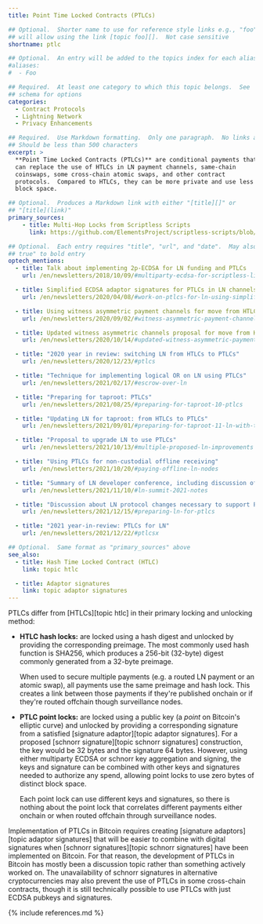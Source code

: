 ```yaml
---
title: Point Time Locked Contracts (PTLCs)

## Optional.  Shorter name to use for reference style links e.g., "foo"
## will allow using the link [topic foo][].  Not case sensitive
shortname: ptlc

## Optional.  An entry will be added to the topics index for each alias
#aliases:
#  - Foo

## Required.  At least one category to which this topic belongs.  See
## schema for options
categories:
  - Contract Protocols
  - Lightning Network
  - Privacy Enhancements

## Required.  Use Markdown formatting.  Only one paragraph.  No links allowed.
## Should be less than 500 characters
excerpt: >
  **Point Time Locked Contracts (PTLCs)** are conditional payments that
  can replace the use of HTLCs in LN payment channels, same-chain
  coinswaps, some cross-chain atomic swaps, and other contract
  protocols.  Compared to HTLCs, they can be more private and use less
  block space.

## Optional.  Produces a Markdown link with either "[title][]" or
## "[title](link)"
primary_sources:
    - title: Multi-Hop Locks from Scriptless Scripts
      link: https://github.com/ElementsProject/scriptless-scripts/blob/master/md/multi-hop-locks.md

## Optional.  Each entry requires "title", "url", and "date".  May also use "feature:
## true" to bold entry
optech_mentions:
  - title: Talk about implementing 2p-ECDSA for LN funding and PTLCs
    url: /en/newsletters/2018/10/09/#multiparty-ecdsa-for-scriptless-lightning-network-payment-channels

  - title: Simplified ECDSA adaptor signatures for PTLCs in LN channels
    url: /en/newsletters/2020/04/08/#work-on-ptlcs-for-ln-using-simplified-ecdsa-adaptor-signatures

  - title: Using witness asymmetric payment channels for move from HTLCs to PTLCs
    url: /en/newsletters/2020/09/02/#witness-asymmetric-payment-channels

  - title: Updated witness asymmetric channels proposal for move from HTLCs to PTLCs
    url: /en/newsletters/2020/10/14/#updated-witness-asymmetric-payment-channel-proposal

  - title: "2020 year in review: switching LN from HTLCs to PTLCs"
    url: /en/newsletters/2020/12/23/#ptlcs

  - title: "Technique for implementing logical OR on LN using PTLCs"
    url: /en/newsletters/2021/02/17/#escrow-over-ln

  - title: "Preparing for taproot: PTLCs"
    url: /en/newsletters/2021/08/25/#preparing-for-taproot-10-ptlcs

  - title: "Updating LN for taproot: from HTLCs to PTLCs"
    url: /en/newsletters/2021/09/01/#preparing-for-taproot-11-ln-with-taproot

  - title: "Proposal to upgrade LN to use PTLCs"
    url: /en/newsletters/2021/10/13/#multiple-proposed-ln-improvements

  - title: "Using PTLCs for non-custodial offline receiving"
    url: /en/newsletters/2021/10/20/#paying-offline-ln-nodes

  - title: "Summary of LN developer conference, including discussion of PTLCs"
    url: /en/newsletters/2021/11/10/#ln-summit-2021-notes

  - title: "Discussion about LN protocol changes necessary to support PTLCs"
    url: /en/newsletters/2021/12/15/#preparing-ln-for-ptlcs

  - title: "2021 year-in-review: PTLCs for LN"
    url: /en/newsletters/2021/12/22/#ptlcsx

## Optional.  Same format as "primary_sources" above
see_also:
  - title: Hash Time Locked Contract (HTLC)
    link: topic htlc

  - title: Adaptor signatures
    link: topic adaptor signatures
---
```

PTLCs differ from [HTLCs][topic htlc] in their primary locking and
unlocking method:

- **HTLC hash locks:** are locked using a hash digest and unlocked by
  providing the corresponding preimage.  The most commonly used hash function is
  SHA256, which produces a 256-bit (32-byte) digest commonly generated
  from a 32-byte preimage.

    When used to secure multiple payments (e.g. a routed LN payment or
    an atomic swap), all payments use the same preimage and hash lock.
    This creates a link between those payments if they're published
    onchain or if they're routed offchain though surveillance nodes.

- **PTLC point locks:** are locked using a public key (a *point* on
  Bitcoin's elliptic curve) and unlocked by providing a corresponding
  signature from a satisfied [signature adaptor][topic adaptor
  signatures].  For a proposed [schnorr signature][topic schnorr
  signatures] construction, the key would be 32 bytes and the signature
  64 bytes.  However, using either multiparty ECDSA or schnorr key
  aggregation and signing, the keys and signature can be combined
  with other keys and signatures needed to authorize any spend,
  allowing point locks to use zero bytes of distinct block space.

    Each point lock can use different keys and signatures, so there is
    nothing about the point lock that correlates different payments
    either onchain or when routed offchain through surveillance nodes.

Implementation of PTLCs in Bitcoin requires creating [signature
adaptors][topic adaptor signatures] that will be easier to combine
with digital signatures when [schnorr signatures][topic schnorr
signatures] have been implemented on Bitcoin.  For that reason, the
development of PTLCs in Bitcoin has mostly been a discussion topic
rather than something actively worked on.  The unavailability of
schnorr signatures in alternative cryptocurrencies may also prevent
the use of PTLCs in some cross-chain contracts, though it is still
technically possible to use PTLCs with just ECDSA pubkeys and
signatures.

{% include references.md %}
